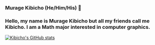 ### Murage Kibicho (He/Him/His) 👋
### Hello, my name is Murage Kibicho but all my friends call me Kibicho. I am a Math major interested in computer graphics.
[![Kibicho's GitHub stats](https://github-readme-stats.vercel.app/api/top-langs?username=MurageKibicho&theme=gradient&show_icons=true&count_private=true)](https://github.com/anuraghazra/github-readme-stats)
<!--
**MurageKibicho/MurageKibicho** is a ✨ _special_ ✨ repository because its `README.md` (this file) appears on your GitHub profile.

Here are some ideas to get you started:

- 🔭 I’m currently working on ...
- 🌱 I’m currently learning ...
- 👯 I’m looking to collaborate on ...
- 🤔 I’m looking for help with ...
- 💬 Ask me about ...
- 📫 How to reach me: ...
- 😄 Pronouns: ...
- ⚡ Fun fact: ...
-->

